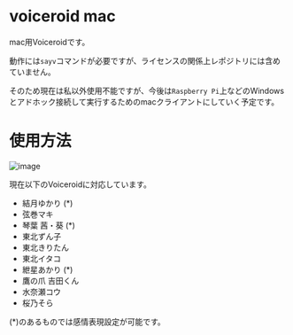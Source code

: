 # voiceroid mac

 mac用Voiceroidです。

動作には`sayv`コマンドが必要ですが、ライセンスの関係上レポジトリには含めていません。

そのため現在は私以外使用不能ですが、今後は`Raspberry Pi`上などのWindowsとアドホック接続して実行するためのmacクライアントにしていく予定です。

# 使用方法

![image](https://user-images.githubusercontent.com/20896810/52453882-abd83580-2b8c-11e9-9f5b-1f3c59b2b23c.png)

現在以下のVoiceroidに対応しています。

- 結月ゆかり (*)
- 弦巻マキ
- 琴葉 茜・葵  (*)
- 東北ずん子
- 東北きりたん
- 東北イタコ
- 紲星あかり (*)
- 鷹の爪 吉田くん
- 水奈瀬コウ
- 桜乃そら

(*)のあるものでは感情表現設定が可能です。
